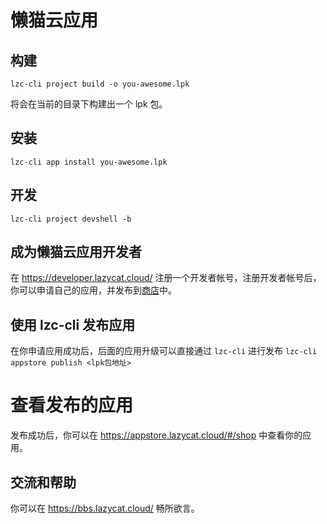 
# 懒猫云应用

## 构建
```
lzc-cli project build -o you-awesome.lpk
```
将会在当前的目录下构建出一个 lpk 包。

## 安装
```
lzc-cli app install you-awesome.lpk
```

## 开发
```
lzc-cli project devshell -b
```

## 成为懒猫云应用开发者
在 https://developer.lazycat.cloud/ 注册一个开发者帐号，注册开发者帐号后，你可以申请自己的应用，并发布到[商店](https://appstore.lazycat.cloud/)中。

## 使用 lzc-cli 发布应用
在你申请应用成功后，后面的应用升级可以直接通过 `lzc-cli` 进行发布
`lzc-cli appstore publish <lpk包地址>`

# 查看发布的应用
发布成功后，你可以在 https://appstore.lazycat.cloud/#/shop 中查看你的应用。

## 交流和帮助
你可以在 https://bbs.lazycat.cloud/ 畅所欲言。

